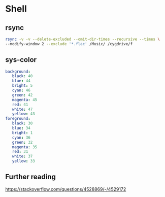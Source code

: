 Shell
=====

rsync
-----

~~~sh
rsync -v -v --delete-excluded --omit-dir-times --recursive --times \
--modify-window 2 --exclude '*.flac' /Music/ /cygdrive/f
~~~

sys-color
---------

~~~yml
background:
   black: 40
   blue: 44
   bright: 5
   cyan: 46
   green: 42
   magenta: 45
   red: 41
   white: 47
   yellow: 43
foreground:
   black: 30
   blue: 34
   bright: 1
   cyan: 36
   green: 32
   magenta: 35
   red: 31
   white: 37
   yellow: 33
~~~

Further reading
---------------

https://stackoverflow.com/questions/4528869/-/4529172
